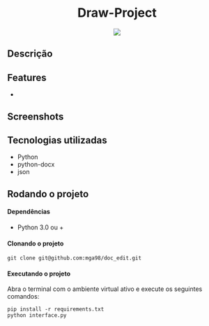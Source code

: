 <h1 align="center"> Draw-Project </h1>

<p align="center">
<img src="http://img.shields.io/static/v1?label=STATUS&message=EM%20DESENVOLVIMENTO&color=GREEN&style=for-the-badge"/>
</p>

<h2> Descrição </h2>

<p>

</p>

<h2> Features </h2>

<ul>
    <li></li>
</ul>

<h2> Screenshots </h2>

<h2> Tecnologias utilizadas </h2>

<ul>
<li>Python</li>
<li>python-docx</li>
<li>json</li>
</ul>

<h2> Rodando o projeto </h2>
<h4> Dependências </h4>
<ul>
<li>Python 3.0 ou +</li>
</ul>
<h4> Clonando o projeto </h4>

```
git clone git@github.com:mga98/doc_edit.git
```

<h4> Executando o projeto </h4>
<p> Abra o terminal com o ambiente virtual ativo e execute os seguintes comandos: </p>

```
pip install -r requirements.txt
python interface.py
```
